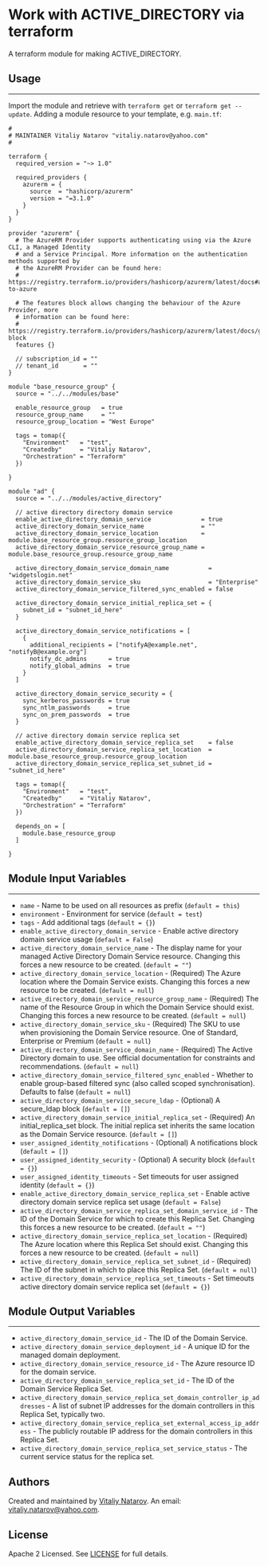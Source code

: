 # Work with ACTIVE_DIRECTORY via terraform

A terraform module for making ACTIVE_DIRECTORY.


## Usage
----------------------
Import the module and retrieve with ```terraform get``` or ```terraform get --update```. Adding a module resource to your template, e.g. `main.tf`:

```
#
# MAINTAINER Vitaliy Natarov "vitaliy.natarov@yahoo.com"
#

terraform {
  required_version = "~> 1.0"

  required_providers {
    azurerm = {
      source  = "hashicorp/azurerm"
      version = "=3.1.0"
    }
  }
}

provider "azurerm" {
  # The AzureRM Provider supports authenticating using via the Azure CLI, a Managed Identity
  # and a Service Principal. More information on the authentication methods supported by
  # the AzureRM Provider can be found here:
  # https://registry.terraform.io/providers/hashicorp/azurerm/latest/docs#authenticating-to-azure

  # The features block allows changing the behaviour of the Azure Provider, more
  # information can be found here:
  # https://registry.terraform.io/providers/hashicorp/azurerm/latest/docs/guides/features-block
  features {}

  // subscription_id = ""
  // tenant_id       = ""
}

module "base_resource_group" {
  source = "../../modules/base"

  enable_resource_group   = true
  resource_group_name     = ""
  resource_group_location = "West Europe"

  tags = tomap({
    "Environment"   = "test",
    "Createdby"     = "Vitaliy Natarov",
    "Orchestration" = "Terraform"
  })

}

module "ad" {
  source = "../../modules/active_directory"

  // active directory directory domain service
  enable_active_directory_domain_service              = true
  active_directory_domain_service_name                = ""
  active_directory_domain_service_location            = module.base_resource_group.resource_group_location
  active_directory_domain_service_resource_group_name = module.base_resource_group.resource_group_name

  active_directory_domain_service_domain_name           = "widgetslogin.net"
  active_directory_domain_service_sku                   = "Enterprise"
  active_directory_domain_service_filtered_sync_enabled = false

  active_directory_domain_service_initial_replica_set = {
    subnet_id = "subnet_id_here"
  }

  active_directory_domain_service_notifications = [
    {
      additional_recipients = ["notifyA@example.net", "notifyB@example.org"]
      notify_dc_admins      = true
      notify_global_admins  = true
    }
  ]

  active_directory_domain_service_security = {
    sync_kerberos_passwords = true
    sync_ntlm_passwords     = true
    sync_on_prem_passwords  = true
  }

  // active directory domain service replica set
  enable_active_directory_domain_service_replica_set    = false
  active_directory_domain_service_replica_set_location  = module.base_resource_group.resource_group_location
  active_directory_domain_service_replica_set_subnet_id = "subnet_id_here"

  tags = tomap({
    "Environment"   = "test",
    "Createdby"     = "Vitaliy Natarov",
    "Orchestration" = "Terraform"
  })

  depends_on = [
    module.base_resource_group
  ]

}
```

## Module Input Variables
----------------------
- `name` - Name to be used on all resources as prefix (`default = this`)
- `environment` - Environment for service (`default = test`)
- `tags` - Add additional tags (`default = {}`)
- `enable_active_directory_domain_service` - Enable active directory domain service usage (`default = False`)
- `active_directory_domain_service_name` - The display name for your managed Active Directory Domain Service resource. Changing this forces a new resource to be created. (`default = ""`)
- `active_directory_domain_service_location` - (Required) The Azure location where the Domain Service exists. Changing this forces a new resource to be created. (`default = null`)
- `active_directory_domain_service_resource_group_name` - (Required) The name of the Resource Group in which the Domain Service should exist. Changing this forces a new resource to be created. (`default = null`)
- `active_directory_domain_service_sku` - (Required) The SKU to use when provisioning the Domain Service resource. One of Standard, Enterprise or Premium (`default = null`)
- `active_directory_domain_service_domain_name` - (Required) The Active Directory domain to use. See official documentation for constraints and recommendations. (`default = null`)
- `active_directory_domain_service_filtered_sync_enabled` - Whether to enable group-based filtered sync (also called scoped synchronisation). Defaults to false (`default = null`)
- `active_directory_domain_service_secure_ldap` - (Optional) A secure_ldap block (`default = []`)
- `active_directory_domain_service_initial_replica_set` - (Required) An initial_replica_set block. The initial replica set inherits the same location as the Domain Service resource. (`default = []`)
- `user_assigned_identity_notifications` - (Optional) A notifications block (`default = []`)
- `user_assigned_identity_security` - (Optional) A security block (`default = {}`)
- `user_assigned_identity_timeouts` - Set timeouts for user assigned identity (`default = {}`)
- `enable_active_directory_domain_service_replica_set` - Enable active directory domain service replica set usage (`default = False`)
- `active_directory_domain_service_replica_set_domain_service_id` - The ID of the Domain Service for which to create this Replica Set. Changing this forces a new resource to be created. (`default = ""`)
- `active_directory_domain_service_replica_set_location` - (Required) The Azure location where this Replica Set should exist. Changing this forces a new resource to be created. (`default = null`)
- `active_directory_domain_service_replica_set_subnet_id` - (Required) The ID of the subnet in which to place this Replica Set. (`default = null`)
- `active_directory_domain_service_replica_set_timeouts` - Set timeouts active directory domain service replica set (`default = {}`)

## Module Output Variables
----------------------
- `active_directory_domain_service_id` - The ID of the Domain Service.
- `active_directory_domain_service_deployment_id` - A unique ID for the managed domain deployment.
- `active_directory_domain_service_resource_id` - The Azure resource ID for the domain service.
- `active_directory_domain_service_replica_set_id` - The ID of the Domain Service Replica Set.
- `active_directory_domain_service_replica_set_domain_controller_ip_addresses` - A list of subnet IP addresses for the domain controllers in this Replica Set, typically two.
- `active_directory_domain_service_replica_set_external_access_ip_address` - The publicly routable IP address for the domain controllers in this Replica Set.
- `active_directory_domain_service_replica_set_service_status` - The current service status for the replica set.


## Authors

Created and maintained by [Vitaliy Natarov](https://github.com/SebastianUA). An email: [vitaliy.natarov@yahoo.com](vitaliy.natarov@yahoo.com).

## License

Apache 2 Licensed. See [LICENSE](https://github.com/SebastianUA/terraform/blob/master/LICENSE) for full details.
